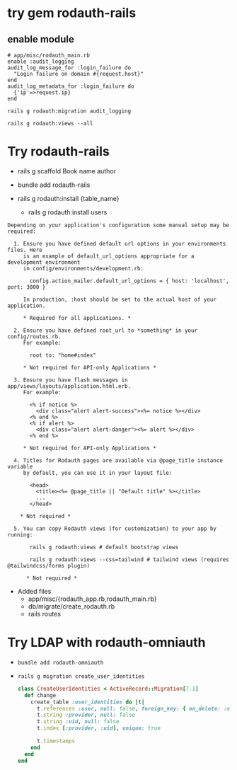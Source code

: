 # try gem rodauth-rails
## enable module

```
# app/misc/rodauth_main.rb
enable :audit_logging
audit_log_message_for :login_failure do
  "Login failure on domain #{request.host}"
end
audit_log_metadata_for :login_failure do
  {'ip'=>request.ip}
end
```

```
rails g rodauth:migration audit_logging
```

```
rails g rodauth:views --all
```


# Try rodauth-rails

* rails g scaffold Book name author

* bundle add rodauth-rails

* rails g rodauth:install {table_name}
  * rails g rodauth:install users

```
Depending on your application's configuration some manual setup may be required:

  1. Ensure you have defined default url options in your environments files. Here
     is an example of default_url_options appropriate for a development environment
     in config/environments/development.rb:

       config.action_mailer.default_url_options = { host: 'localhost', port: 3000 }

     In production, :host should be set to the actual host of your application.

     * Required for all applications. *

  2. Ensure you have defined root_url to *something* in your config/routes.rb.
     For example:

       root to: "home#index"

     * Not required for API-only Applications *

  3. Ensure you have flash messages in app/views/layouts/application.html.erb.
     For example:

       <% if notice %>
         <div class="alert alert-success"><%= notice %></div>
       <% end %>
       <% if alert %>
         <div class="alert alert-danger"><%= alert %></div>
       <% end %>

     * Not required for API-only Applications *

  4. Titles for Rodauth pages are available via @page_title instance variable
     by default, you can use it in your layout file:

       <head>
         <title><%= @page_title || "Default title" %></title>
         ...
       </head>

    * Not required *

  5. You can copy Rodauth views (for customization) to your app by running:

       rails g rodauth:views # default bootstrap views

       rails g rodauth:views --css=tailwind # tailwind views (requires @tailwindcss/forms plugin)

      * Not required *
```

* Added files
  * app/misc/{rodauth_app.rb,rodauth_main.rb}
  * db/migrate/create_rodauth.rb
  * rails routes

# Try LDAP with rodauth-omniauth

* `bundle add rodauth-omniauth`
* `rails g migration create_user_identities`

  ```ruby
  class CreateUserIdentities < ActiveRecord::Migration[7.1]
    def change
      create_table :user_identities do |t|
        t.references :user, null: false, foreign_key: { on_delete: :cascade }
        t.string :provider, null: false
        t.string :uid, null: false
        t.index [:provider, :uid], unique: true

        t.timestamps
      end
    end
  end
  ```


